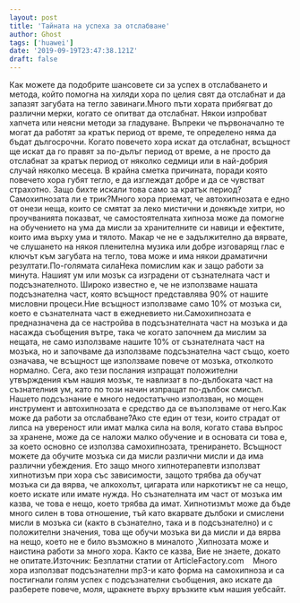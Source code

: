 ```yaml
---
layout: post
title: 'Тайната на успеха за отслабване'
author: Ghost
tags: ['huawei']
date: '2019-09-19T23:47:38.121Z'
draft: false
---
```


Как можете да подобрите шансовете си за успех в отслабването и метода, който помогна на хиляди хора по целия свят да отслабнат и да запазят загубата на тегло завинаги.Много пъти хората прибягват до различни мерки, когато се опитват да отслабнат. Някои изпробват хапчета или неясни методи за гладуване. Въпреки че първоначално те могат да работят за кратък период от време, те определено няма да бъдат дългосрочни. Когато повечето хора искат да отслабнат, всъщност ще искат да го правят за по-дълъг период от време, а не просто да отслабнат за кратък период от няколко седмици или в най-добрия случай няколко месеца. В крайна сметка причината, поради която повечето хора губят тегло, е да изглеждат добре и да се чувстват страхотно. Защо бихте искали това само за кратък период?Самохипнозата ли е трик?Много хора приемат, че автохипнозата е едно от онези неща, които се смятат за леко мистични и донякъде хитри, но проучванията показват, че самостоятелната хипноза може да помогне на обучението на ума да мисли за хранителните си навици и ефектите, които има върху ума и тялото. Макар че не е задължително да вярвате, че слушането на някоя пленителна музика или добре изговарящ глас е ключът към загубата на тегло, това може и има някои драматични резултати.По-голямата силаНека помислим как и защо работи за минута. Нашият ум или мозък са изградени от съзнателната част и подсъзнателното. Широко известно е, че не използваме нашата подсъзнателна част, която всъщност представлява 90% от нашите мисловни процеси.Ние всъщност използваме само 10% от мозъка си, което е съзнателната част в ежедневието ни.Самохипнозата е предназначена да се настройва в подсъзнателната част на мозъка и да насажда съобщения вътре, така че когато започнем да мислим за нещата, не само използваме нашите 10% от съзнателната част на мозъка, но и започваме да използваме подсъзнателна част също, което означава, че всъщност ще използваме повече от мозъка, отколкото нормално. Сега, ако тези послания изпращат положителни утвърждения към нашия мозък, те навлизат в по-дълбоката част на съзнателния ум, като по този начин изпращат по-дълбок смисъл. Нашето подсъзнание е много недостатъчно използван, но мощен инструмент и автохипнозата е средство да се възползваме от него.Как може да работи за отслабване?Ако сте един от тези, които страдат от липса на увереност или имат малка сила на воля, когато става въпрос за хранене, може да се наложи малко обучение и в основата си това е, за което основно се използва самохипнозата, тренирането. Всъщност можете да обучите мозъка си да мисли различни мисли и да има различни убеждения. Ето защо много хипнотерапевти използват хипнотизъм при хора със зависимости, защото трябва да обучат мозъка си да вярва, че алкохолът, цигарата или наркотикът не са нещо, което искате или имате нужда. Но съзнателната им част от мозъка им казва, че това е нещо, което трябва да имат. Хипнотизмът може да бъде много силен в това отношение, тъй като вкарвате дълбоки и смислени мисли в мозъка си (както в съзнателно, така и в подсъзнателно) и с положителни значения, това ще обучи мозъка ви да мисли и да вярва на нещо, което не е било възможно в миналото ,Хипнозата може и наистина работи за много хора. Както се казва, Вие не знаете, докато не опитате.Източник: Безплатни статии от ArticleFactory.com    Много хора използват подсъзнателни mp3-и като форма на самохипноза и са постигнали голям успех с подсъзнателни съобщения, ако искате да разберете повече, моля, щракнете върху връзките към нашия уебсайт.
